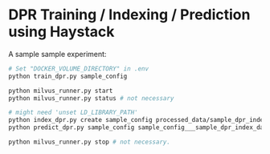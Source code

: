 # DPR Training / Indexing / Prediction using Haystack

A sample sample experiment:

```bash
# Set "DOCKER_VOLUME_DIRECTORY" in .env
python train_dpr.py sample_config

python milvus_runner.py start
python milvus_runner.py status # not necessary

# might need 'unset LD_LIBRARY_PATH'
python index_dpr.py create sample_config processed_data/sample_dpr_index_data.jsonl
python predict_dpr.py sample_config sample_config___sample_dpr_index_data processed_data/sample_dpr_prediction_data.jsonl

python milvus_runner.py stop # not necessary.
```
